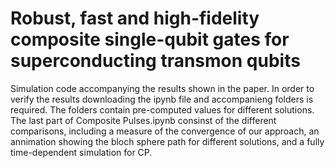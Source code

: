 # Robust, fast and high-fidelity composite single-qubit gates for superconducting transmon qubits
Simulation code accompanying the results shown in the paper.
In order to verify the results downloading the ipynb file and accompanieng folders is required. The folders contain pre-computed values for different solutions. The last part of Composite Pulses.ipynb consinst of the different comparisons, including a measure of the convergence of our approach, аn annimation showing the bloch sphere path for different solutions, and a fully time-dependent simulation for CP.
